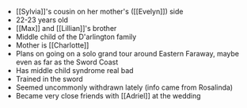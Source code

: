 - [[Sylvia]]'s cousin on her mother's ([[Evelyn]]) side
- 22-23 years old
- [[Max]] and [[Lillian]]'s brother
- Middle child of the D'arlington family
- Mother is [[Charlotte]]
- Plans on going on a solo grand tour around Eastern Faraway, maybe even as far as the Sword Coast
- Has middle child syndrome real bad
- Trained in the sword
- Seemed uncommonly withdrawn lately (info came from Rosalinda)
- Became very close friends with [[Adriel]] at the wedding